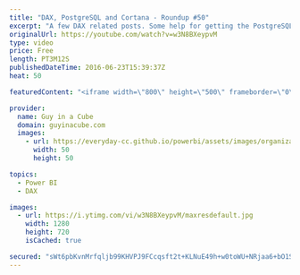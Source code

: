```yaml
---
title: "DAX, PostgreSQL and Cortana - Roundup #50"
excerpt: "A few DAX related posts. Some help for getting the PostgreSQL provide usable with Power BI Desktop. And some help to get all the tools installed for Cortana Intelligence Suite.  Make Your Numeric Division Faultless in Power Query (@Rad_Reza) http://www.radacad.com/make-your-numeric-division-faultless-in-power-query"
originalUrl: https://youtube.com/watch?v=w3N8BXeypvM
type: video
price: Free
length: PT3M12S
publishedDateTime: 2016-06-23T15:39:37Z
heat: 50

featuredContent: "<iframe width=\"800\" height=\"500\" frameborder=\"0\" src=\"https://www.youtube.com/embed/w3N8BXeypvM\" allow=\"accelerometer; autoplay; encrypted-media; gyroscope; picture-in-picture\" allowfullscreen></iframe>"

provider:
  name: Guy in a Cube
  domain: guyinacube.com
  images:
    - url: https://everyday-cc.github.io/powerbi/assets/images/organizations/guyinacube.com-50x50.jpg
      width: 50
      height: 50

topics:
  - Power BI
  - DAX

images:
  - url: https://i.ytimg.com/vi/w3N8BXeypvM/maxresdefault.jpg
    width: 1280
    height: 720
    isCached: true

secured: "sWt6pbKvnMrfqljb99KHVPJ9FCcqsft2t+KLNuE49h+w0toWU+NRjaa6+bO1SWPKKAwF6B+GK9RYt182mU49j1sTy3GaMwByanrZWpjDIn50c4m3UltrnYTJ4GavBVRcrHkVDORkTHubV6AAXbqhZEOeqa443JiEBSAtCsdGIMBcQJ8vdAXiWvaDvigtkZzqm2NO2iJWZ13N5sb32CwMF9qcAVNWc5L0Ep+3PSEh2lkc1RUpyhOhwqFLQBahwsH/t9vhI00P1BzyJNs/zpWWP96t2StB4FqOVxtHJSxgCUgPKYsfA3S2QCwD5Lm4MtGgArCprxnEppwqbFiFeQXGrOrTilHKJEJGVPBXyoOVbCOOCaNKgHqBeQukv+snBr7Wu5FzsJ4p1zcgnn9nUEy8OBx1WQnGSZbgQDPEebei0bg=;g//ZwSzokQET+s4kFKslig=="
---
```


